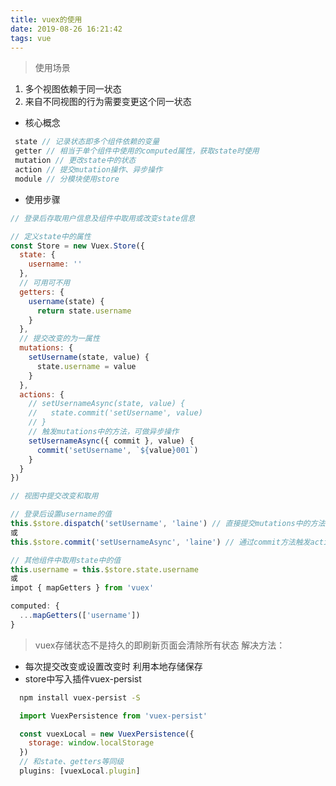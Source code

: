 ```yaml
---
title: vuex的使用
date: 2019-08-26 16:21:42
tags: vue
---
```

> 使用场景
1. 多个视图依赖于同一状态
2. 来自不同视图的行为需要变更这个同一状态

- 核心概念
```javascript
 state // 记录状态即多个组件依赖的变量
 getter // 相当于单个组件中使用的computed属性，获取state时使用
 mutation // 更改state中的状态
 action // 提交mutation操作、异步操作
 module // 分模块使用store
```

- 使用步骤

```javascript
// 登录后存取用户信息及组件中取用或改变state信息

// 定义state中的属性
const Store = new Vuex.Store({
  state: {
    username: ''
  },
  // 可用可不用
  getters: {
    username(state) {
      return state.username
    }
  },
  // 提交改变的为一属性
  mutations: {
    setUsername(state, value) {
      state.username = value
    }
  },
  actions: {
    // setUsernameAsync(state, value) {
    //   state.commit('setUsername', value)
    // }
    // 触发mutations中的方法，可做异步操作
    setUsernameAsync({ commit }, value) {
      commit('setUsername', `${value}001`)
    }
  }
})
```
```JavaScript
// 视图中提交改变和取用

// 登录后设置username的值
this.$store.dispatch('setUsername', 'laine') // 直接提交mutations中的方法改变
或
this.$store.commit('setUsernameAsync', 'laine') // 通过commit方法触发actions中的方法

// 其他组件中取用state中的值
this.username = this.$store.state.username
或
impot { mapGetters } from 'vuex'

computed: {
  ...mapGetters(['username'])
}
```

> vuex存储状态不是持久的即刷新页面会清除所有状态
解决方法：
- 每次提交改变或设置改变时 利用本地存储保存
- store中写入插件vuex-persist
```bash
  npm install vuex-persist -S
```
```javascript
  import VuexPersistence from 'vuex-persist'

  const vuexLocal = new VuexPersistence({
    storage: window.localStorage
  })
  // 和state、getters等同级
  plugins: [vuexLocal.plugin]
```